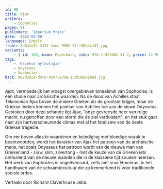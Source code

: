 ```yaml
---
id: 98
title: Ajax
writers:
    - Sophocles
pages: 91
publishers: 'Imperium Press'
date: '2022-02-08'
languages: Engels
front: 2d6a1a7e-3131-4aea-9902-7fff56b4c147.jpg
variants:
    - { id: 100, name: Paperback, isbn: 978-1-922602-31-2, price: 12.99, out_of_stock: 0 }
tags:
    - 'Griekse mythologie'
    - Odysseus
    - Sophocles
back: 962d3dce-d470-4847-930e-13d03ed01bad.jpg
---
```


*Ajax*, vermoedelijk het vroegst overgebleven toneelstuk van Sophocles, is een studie naar archaïsche waarden. Na de dood van Achilles staat Telamonian Ajax boven de andere Grieken als de grootste krijger, maar de Griekse leiders kennen het pantser van Achilles toe aan de sluwe Odysseus. Gestoken door deze schande ligt Ajax, "onze gevreesde heer van ruige macht, nu getroffen door een storm die de ziel verduistert", en het stuk gaat naar zijn hartverscheurende climax met al het fatalisme van de beste Griekse tragedie.

Om eer boven alles te waarderen en belediging met bloedige wraak te beantwoorden, wordt het karakter van Ajax het patroon van de archaïsche mens, net zoals Odysseus het patroon wordt van de nieuwe man van Griekenland - sluw, slim, zilvertong - met de keuze van de Grieken iets onthullend van de nieuwe waarden die in de klassieke tijd zouden heersen. Het werk van Sophocles is ongeëvenaard, zelfs niet voor Homerus, in het handhaven van de schaamtecultuur die zo kenmerkend is voor traditionele sociale ordes.

Vertaald door Richard Claverhouse Jebb.

